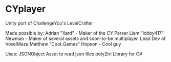 # CYplayer
Unity port of ChallengeYou's LevelCrafter

Made possible by:
Adrian "Xard" - Maker of the CY Parser
Liam "lobby417" Newman - Maker of several assets and soon-to-be multiplayer. Lead Dev of VoxelMaze
Matthew "Cool_Games" Hopson - Cool guy

Uses:
JSONObject Asset to read json files
poly2tri Library for C#

